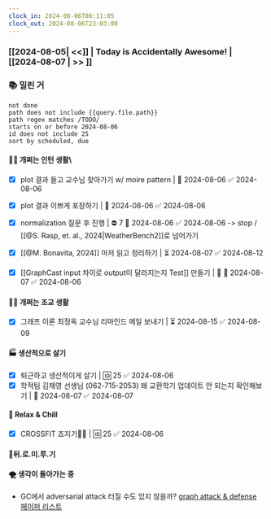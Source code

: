 ```yaml
---
clock_in: 2024-08-06T08:11:05
clock_out: 2024-08-06T23:03:00
---
```

### [[2024-08-05| <<]] | **Today is Accidentally Awesome!** | [[2024-08-07 | >> ]]

### 📚 밀린 거
```tasks
not done 
path does not include {{query.file.path}}
path regex matches /TODO/
starts on or before 2024-08-06
id does not include 25
sort by scheduled, due
```

#### 🤦‍♂️ 개쩌는 인턴 생활\
- [x] plot 결과 들고 교수님 찾아가기 w/ moire pattern | 📅 2024-08-06 ✅ 2024-08-06
- [x] plot 결과 이쁘게 포장하기 | 📅 2024-08-06 ✅ 2024-08-06
- [x] normalization 질문 후 진행  | ⛔ 7 📅 2024-08-06 ✅ 2024-08-06
      -> stop / [[@S. Rasp, et. al., 2024|WeatherBench2]]로 넘어가기
- [x] [[@M. Bonavita, 2024]] 마저 읽고 정리하기 | ⏳ 2024-08-07 ✅ 2024-08-12
- [x] [[GraphCast input 차이로 output이 달라지는지 Test]] 만들기 | 🔺 📅 2024-08-07 ✅ 2024-08-06


#### 👨‍🏫 개쩌는 조교 생활
- [x] 그래프 이론 최정옥 교수님 리마인드 메일 보내기 | ⏳ 2024-08-15 ✅ 2024-08-09

#### 🏭 생산적으로 살기
- [x] 퇴근하고 생산적이게 살기 | 🆔 25 ✅ 2024-08-06
- [x] 학적팀 김채영 선생님 (062-715-2053) 왜 교환학기 업데이트 안 되는지 확인해보기 | 📅 2024-08-07 ✅ 2024-08-07

#### 🍻 Relax & Chill 
- [x] CROSSFIT 죠지기🏋️‍♀️ | 🆔 25 ✅ 2024-08-06


#### 💨뒤.로.미.루.기


#### 🌪 생각이 돌아가는 중
- GC에서 adversarial attack 터질 수도 있지 않을까? 
  [graph attack & defense 페이퍼 리스트](https://github.com/ChandlerBang/awesome-graph-attack-papers)

